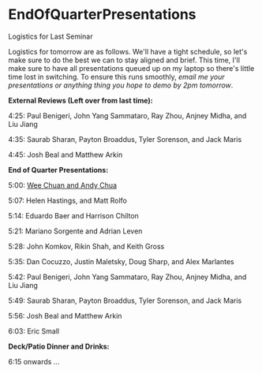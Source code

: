 EndOfQuarterPresentations
=========================

Logistics for Last Seminar



Logistics for tomorrow are as follows. We'll have a tight schedule, so let's make sure to do the best we can to stay aligned and brief. This time, I'll make sure to have all presentations queued up on my laptop so there's little time lost in switching. To ensure this runs smoothly, *email me your presentations or anything thing you hope to demo by 2pm tomorrow*. 

**External Reviews (Left over from last time):**

4:25: Paul Benigeri, John Yang Sammataro, Ray Zhou, Anjney Midha, and Liu Jiang

4:35: Saurab Sharan, Payton Broaddus, Tyler Sorenson, and Jack Maris

4:45: Josh Beal and Matthew Arkin



**End of Quarter Presentations:**

5:00: [Wee Chuan and Andy Chua](http://www.stanford.edu/~zdar/pres/SymSys%20150%20End%20of%20Qtr%20PPT%20Andy%20and%20Wee%20Chuan.pdf)

5:07: Helen Hastings, and Matt Rolfo

5:14: Eduardo Baer and Harrison Chilton

5:21: Mariano Sorgente and Adrian Leven

5:28: John Komkov, Rikin Shah, and Keith Gross

5:35: Dan Cocuzzo, Justin Maletsky, Doug Sharp, and Alex Marlantes

5:42: Paul Benigeri, John Yang Sammataro, Ray Zhou, Anjney Midha, and Liu Jiang

5:49: Saurab Sharan, Payton Broaddus, Tyler Sorenson, and Jack Maris

5:56: Josh Beal and Matthew Arkin

6:03: Eric Small


**Deck/Patio Dinner and Drinks:**

6:15 onwards ...

